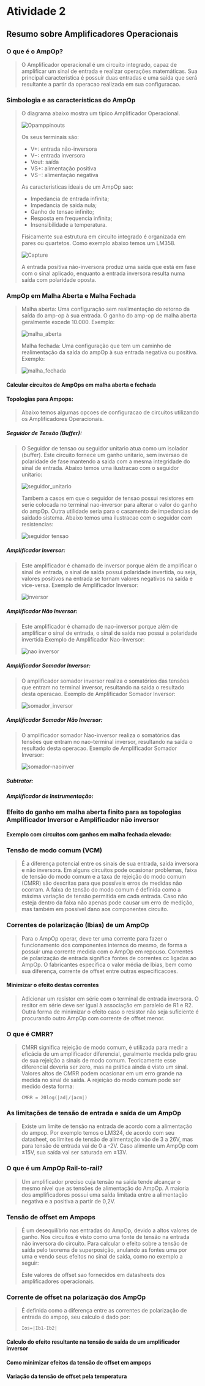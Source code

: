 # Atividade 2 
## Resumo sobre Amplificadores Operacionais

### O que é o AmpOp?

> O Amplificador operacional é um circuito integrado, capaz de amplificar um sinal de entrada e realizar operações matemáticas.
> Sua principal característica é possuir duas entradas e uma saída que será resultante a partir da operacao realizada em sua configuracao.

### Simbologia e as características do AmpOp

> O diagrama abaixo mostra um típico Amplificador Operacional.
>
>![Opamppinouts](https://user-images.githubusercontent.com/12564754/102247973-6bac1180-3edf-11eb-9dbc-ea5f073403fe.png)
> 
> Os seus terminais são:
>
> * V+: entrada não-inversora
> * V−: entrada inversora
> * Vout: saída
> * VS+: alimentação positiva
> * VS−: alimentação negativa
>
> As caracteristicas ideais de um AmpOp sao:
>
> * Impedancia de entrada infinita;
> * Impedancia de saida nula;
> * Ganho de tensao infinito;
> * Resposta em frequencia infinita;
> * Insensibilidade a temperatura.
> 
> Fisicamente sua estrutura em circuito integrado é organizada em pares ou quartetos. Como exemplo abaixo temos um LM358.
>
> ![Capture](https://user-images.githubusercontent.com/12564754/102249035-a95d6a00-3ee0-11eb-9228-acd0030f68d1.PNG) 
>
> A entrada positiva não-inversora produz uma saída que está em fase com o sinal aplicado, enquanto a entrada inversora resulta numa saída com polaridade oposta.

### AmpOp em Malha Aberta e Malha Fechada

> Malha aberta: Uma configuração sem realimentação do retorno da saída do amp-op à sua entrada. O ganho do amp-op de malha aberta geralmente excede 10.000.
> Exemplo: 
>
> ![malha_aberta](https://user-images.githubusercontent.com/12564754/102251474-9bf5af00-3ee3-11eb-935a-546c97a68ea3.PNG)
>
> Malha fechada: Uma configuração que tem um caminho de realimentação da saída do ampOp à sua entrada negativa ou positiva.
> Exemplo:
>
> ![malha_fechada](https://user-images.githubusercontent.com/12564754/102251814-10305280-3ee4-11eb-9ac6-4adf18d3d9e2.PNG)
>

#### Calcular circuitos de AmpOps em malha aberta e fechada

>

#### Topologias para Ampops:

> Abaixo temos algumas opcoes de  configuracao de circuitos utilizando  os Amplificadores Operacionais.

##### Seguidor de Tensão (Buffer):

> O Seguidor de tensao ou seguidor unitario atua como um isolador (buffer). Este circuito fornece um ganho unitario, sem inversao  de polaridade de fase  mantendo a saida com a mesma integridade do sinal de entrada. 
> Abaixo temos uma ilustracao com o seguidor unitario:
>
> ![seguidor_unitario](https://user-images.githubusercontent.com/12564754/102254617-a1ed8f00-3ee7-11eb-9a4e-acc5080b18a2.PNG)
>
> Tambem a casos em que o seguidor de tensao possui resistores em serie colocada no terminal nao-inversor para alterar o valor do ganho do ampOp. 
> Outra utilidade seria para o casamento de impedancias de saidado sistema.
> Abaixo temos uma ilustracao com o seguidor com resistencias:
>
> ![seguidor tensao](https://user-images.githubusercontent.com/12564754/102647610-c5614580-4144-11eb-98d5-6ee4af73ce14.PNG)
>

##### Amplificador Inversor:

> 
> Este amplificador é chamado de inversor porque além de amplificar o sinal de entrada, o sinal de saída possui polaridade invertida, ou seja, valores positivos na entrada se tornam valores negativos na saída e vice-versa.
> Exemplo de Amplificador Inversor:
>
> ![inversor](https://user-images.githubusercontent.com/12564754/102647951-69e38780-4145-11eb-96f3-9898952b6e93.PNG)


##### Amplificador Não Inversor:

> 
> Este amplificador é chamado de nao-inversor porque além de amplificar o sinal de entrada, o sinal de saída nao possui a polaridade invertida
> Exemplo de Amplificador Nao-Inversor:
>
> ![nao inversor](https://user-images.githubusercontent.com/12564754/102648330-132a7d80-4146-11eb-9368-bf43135b1faf.PNG)
>

##### Amplificador Somador Inversor:

> O amplificador somador inversor realiza o somatórios das tensões que entram no terminal inversor, resultando na saida o resultado desta operacao.
> Exemplo de Amplificador Somador Inversor: 
>
>![somador_inversor](https://user-images.githubusercontent.com/12564754/102648755-d9a64200-4146-11eb-9924-81b4634fb6e3.PNG)

##### Amplificador Somador Não Inversor:

> O amplificador somador Nao-inversor realiza o somatórios das tensões que entram no nao-terminal inversor, resultando na saida o resultado desta operacao.
> Exemplo de Amplificador Somador Inversor: 
>
> ![somador-naoinver](https://user-images.githubusercontent.com/12564754/102648998-3dc90600-4147-11eb-8479-bab8e12d9142.PNG)

##### Subtrator:

>

##### Amplificador de Instrumentação:

>

### Efeito do ganho em malha aberta finito para as topologias Amplificador Inversor e Amplificador não inversor

>

#### Exemplo com circuitos com ganhos em malha fechada elevado:

>

### Tensão de modo comum (VCM)

> É a diferença potencial entre os sinais de sua entrada, saída inversora e não inversora. Em alguns circuitos pode ocasionar problemas, faixa de tensão do modo comum e a taxa de rejeição do modo comum (CMRR) são descritas para que possíveis erros de medidas não ocorram. A faixa de tensão do modo comum é definida como a máxima variação de tensão permitida em cada entrada. Caso não esteja dentro da faixa não apenas pode causar um erro de medição, mas também em possível dano aos componentes circuito.


### Correntes de polarização (Ibias) de um AmpOp

> Para o AmpOp operar, deve ter uma corrente para fazer o funcionamento dos componentes internos do mesmo, de forma a possuir uma corrente medida com o AmpOp em repouso.
> Correntes de polarização de entrada significa fontes de correntes cc ligadas ao AmpOp. O fabricantes especifica o valor média de Ibias, bem como sua diferença, corrente de
> offset entre outras especificacoes.

#### Minimizar o efeito destas correntes

> Adicionar um resistor em série com o terminal de entrada inversora. O resitor em série deve ser igual à associação em paralelo de R1 e R2. Outra forma de minimizar o efeito caso o resistor não seja suficiente é procurando outro AmpOp com corrente de offset menor.

### O que é CMRR?

> CMRR significa rejeição de modo comum, é utilizada para medir a eficácia de um amplificador diferencial, geralmente medida pelo grau de sua rejeição a sinais de modo comum.
> Teoricamente esse diferencial deveria ser zero, mas na prática ainda é visto um sinal. Valores altos de CMRR podem ocasionar em um erro grande na medida no sinal de saída.
> A rejeição do modo comum pode ser medido desta forma:
>```
> CMRR = 20log(|ad|/|acm|)
>```

### As limitações de tensão de entrada e saída de um AmpOp

> Existe um limite de tensão na entrada de acordo com a alimentação do ampop. Por exemplo temos o LM324, de acordo com seu datasheet, os limites de tensão de alimentação vão de 3 a 26V, mas para tensão de entrada vai de 0 a -2V. Caso alimente um AmpOp com ±15V, sua saída vai ser saturada em ±13V.


### O que é um AmpOp Rail-to-rail?

> Um amplificador preciso cuja tensão na saída tende alcançar o mesmo nível que as tensões de alimentação do AmpOp. A maioria dos amplificadores possui uma saída limitada entre a alimentação negativa e a positiva a partir de 0,2V.

### Tensão de offset em Ampops

>  É um desequilíbrio nas entradas do AmpOp, devido a altos valores de ganho. Nos circuitos é visto como uma fonte de tensão na entrada não inversora do circuito.
> Para calcular o efeito sobre a tensão de saída pelo teorema de superposição, anulando as fontes uma por uma e vendo seus efeitos no sinal de saída, como no exemplo a seguir:
> 
> Este valores de offset sao fornecidos em datasheets dos amplificadores operacionais.

### Corrente de offset na polarização dos AmpOp

> É definida como a diferença entre as correntes de polarização de entrada do ampop, seu calculo é dado por:
> ```
> Ios=|Ib1-Ib2|
> ```

#### Calculo do efeito resultante na tensão de saída de um amplificador inversor

>

#### Como minimizar efeitos da tensão de offset em ampops

>

#### Variação da tensão de offset pela temperatura

> 

